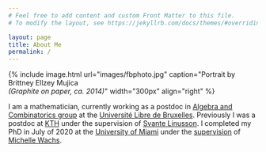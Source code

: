 ```yaml
---
# Feel free to add content and custom Front Matter to this file.
# To modify the layout, see https://jekyllrb.com/docs/themes/#overriding-theme-defaults

layout: page
title: About Me
permalink: /
---
```

{% include image.html url="images/fbphoto.jpg" caption="Portrait by Brittney Ellzey Mujica <br> <em>(Graphite on paper, ca. 2014)</em>" width="300px" align="right" %}

I am a mathematician, currently working as a postdoc in  [Algebra and Combinatorics group] at the [Université Libre de Bruxelles]. Previously I was a postdoc at [KTH] under the supervision of [Svante Linusson]. I completed my PhD in July of 2020 at the [University of Miami] under the [supervision] of [Michelle Wachs].

[KTH]: https://www.math.kth.se
[Svante Linusson]: https://www.kth.se/profile/linusson
[Université Libre de Bruxelles]: https://sciences.ulb.be/departement-mathematique
[Algebra and Combinatorics group]: https://algcomb.ulb.be/
[University of Miami]: https://www.math.miami.edu
[Michelle Wachs]: https://www.math.miami.edu/~wachs
[Supervision]: images/virtualhooding.jpg
